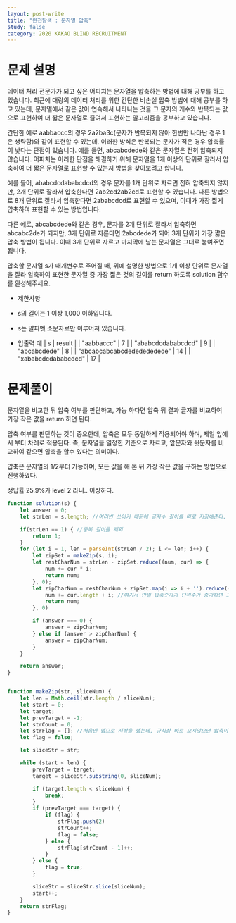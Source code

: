 ```yaml
---
layout: post-write
title: "완전탐색 : 문자열 압축"
study: false
category: 2020 KAKAO BLIND RECRUITMENT
---
```



# 문제 설명

 데이터 처리 전문가가 되고 싶은 어피치는 문자열을 압축하는 방법에 대해 공부를 하고 있습니다. 최근에 대량의 데이터 처리를 위한 간단한 비손실 압축 방법에 대해 공부를 하고 있는데, 문자열에서 같은 값이 연속해서 나타나는 것을 그 문자의 개수와 반복되는 값으로 표현하여 더 짧은 문자열로 줄여서 표현하는 알고리즘을 공부하고 있습니다.
 
 간단한 예로 aabbaccc의 경우 2a2ba3c(문자가 반복되지 않아 한번만 나타난 경우 1은 생략함)와 같이 표현할 수 있는데, 이러한 방식은 반복되는 문자가 적은 경우 압축률이 낮다는 단점이 있습니다. 예를 들면, abcabcdede와 같은 문자열은 전혀 압축되지 않습니다. 어피치는 이러한 단점을 해결하기 위해 문자열을 1개 이상의 단위로 잘라서 압축하여 더 짧은 문자열로 표현할 수 있는지 방법을 찾아보려고 합니다.

 예를 들어, ababcdcdababcdcd의 경우 문자를 1개 단위로 자르면 전혀 압축되지 않지만, 2개 단위로 잘라서 압축한다면 2ab2cd2ab2cd로 표현할 수 있습니다. 다른 방법으로 8개 단위로 잘라서 압축한다면 2ababcdcd로 표현할 수 있으며, 이때가 가장 짧게 압축하여 표현할 수 있는 방법입니다.

 다른 예로, abcabcdede와 같은 경우, 문자를 2개 단위로 잘라서 압축하면 abcabc2de가 되지만, 3개 단위로 자른다면 2abcdede가 되어 3개 단위가 가장 짧은 압축 방법이 됩니다. 이때 3개 단위로 자르고 마지막에 남는 문자열은 그대로 붙여주면 됩니다.

 압축할 문자열 s가 매개변수로 주어질 때, 위에 설명한 방법으로 1개 이상 단위로 문자열을 잘라 압축하여 표현한 문자열 중 가장 짧은 것의 길이를 return 하도록 solution 함수를 완성해주세요.

 - 제한사항
  - s의 길이는 1 이상 1,000 이하입니다.
  - s는 알파벳 소문자로만 이루어져 있습니다.


 - 입출력 예
 | s | result |
 | "aabbaccc" | 7 |
 | "ababcdcdababcdcd" | 9 |
 | "abcabcdede" | 8 |
 | "abcabcabcabcdededededede" | 14 |
 | "xababcdcdababcdcd" | 17 |
 
 

# 문제풀이
  
  문자열을 비교한 뒤 압축 여부를 판단하고, 가능 하다면 압축 뒤 결과 글자를 비교하여 가장 작은 값을 return 하면 된다.
  
  압축 여부를 판단하는 것이 중요한데, 압축은 모두 동일하게 적용되어야 하며, 제일 앞에서 부터 차례로 적용된다. 
  즉, 문자열을 일정한 기준으로 자르고, 앞문자와 뒷문자를 비교하여 같으면 압축을 할수 있다는 의미이다.

  압축은 문자열의 1/2부터 가능하며, 모든 값을 해 본 뒤 가장 작은 값을 구하는 방법으로 진행하였다.

  정답률 25.9%가 level 2 라니.. 이상하다.



```javascript
function solution(s) {
    let answer = 0;
    let strLen = s.length; //여러번 쓰이기 때문에 글자수 길이를 따로 저장해준다.

    if(strLen == 1) { //중복 길이를 제외
        return 1;
    }
    for (let i = 1, len = parseInt(strLen / 2); i <= len; i++) { 
        let zipSet = makeZip(s, i);
        let restCharNum = strLen - zipSet.reduce((num, cur) => {
            num += cur * i;
            return num;
        }, 0);
        let zipCharNum = restCharNum + zipSet.map(i => i + '').reduce((num, cur) => {
            num += cur.length + i; //여기서 만일 압축숫자가 단위수가 증가하면 그만큼 글자수도 증가한다는것을 놓쳐서 꽤 많애 헤멨다. 단순한걸 놓치면 답을 찾기가 어렵다.
            return num;
        }, 0)

        if (answer === 0) {
            answer = zipCharNum;
        } else if (answer > zipCharNum) {
            answer = zipCharNum;
        }
    }

    return answer;
}


function makeZip(str, sliceNum) {
    let len = Math.ceil(str.length / sliceNum);
    let start = 0;
    let target;
    let prevTarget = -1;
    let strCount = 0;
    let strFlag = []; //처음엔 맵으로 저장을 했는데, 규칙상 바로 오지않으면 압축이 되지 않는다는 것을 이해하지 못했다. 처음 헤멘 포인트.
    let flag = false;

    let sliceStr = str;

    while (start < len) {
        prevTarget = target;
        target = sliceStr.substring(0, sliceNum);

        if (target.length < sliceNum) {
            break;
        }
        if (prevTarget === target) {
            if (flag) {
                strFlag.push(2)
                strCount++;
                flag = false;
            } else {
                strFlag[strCount - 1]++;
            }
        } else {
            flag = true;
        }

        sliceStr = sliceStr.slice(sliceNum);
        start++;
    }
    return strFlag;
}
```

